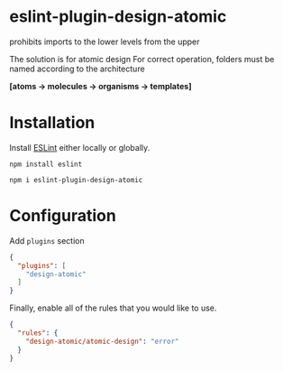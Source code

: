 eslint-plugin-design-atomic
===================

prohibits imports to the lower levels from the upper

The solution is for atomic design
For correct operation, folders must be named according to the architecture

**[atoms -> molecules -> organisms -> templates]**

# Installation

Install [ESLint](https://www.github.com/eslint/eslint) either locally or globally.

    npm install eslint

    npm i eslint-plugin-design-atomic

# Configuration

Add `plugins` section

```json
{
  "plugins": [
    "design-atomic"
  ]
}
```

Finally, enable all of the rules that you would like to use.

```json
{
  "rules": {
    "design-atomic/atomic-design": "error"
  }
}
```
